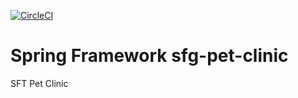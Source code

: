 
[![CircleCI](https://dl.circleci.com/status-badge/img/gh/iitrjoey/sfg-pet-clinic/tree/master.svg?style=svg)](https://dl.circleci.com/status-badge/redirect/gh/iitrjoey/sfg-pet-clinic/tree/master)
# Spring Framework sfg-pet-clinic
SFT Pet Clinic


